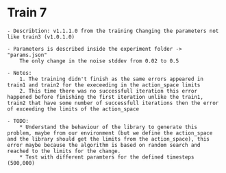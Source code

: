 # Train 7

	- Describtion: v1.1.1.0 from the training Changing the parameters not like train3 (v1.0.1.0)

	- Parameters is described inside the experiment folder -> "params.json"
		The only change in the noise stddev from 0.02 to 0.5

	- Notes:
		1. The training didn't finish as the same errors appeared in train1 and train2 for the execeeding in the action_space limits
		2. This time there was no successfull iteration this error happened before finishing the first iteration unlike the train1, train2 that have some number of successfull iterations then the error of exceeding the limits of the action_space
		
	- TODO:
		* Understand the behaviour of the library to generate this problem, maybe from our environment (but we define the action_space and the library should get the limits from the action_space), this error maybe because the algorithm is based on random search and reached to the limits for the change.
		* Test with different paramters for the defined timesteps (500,000)
